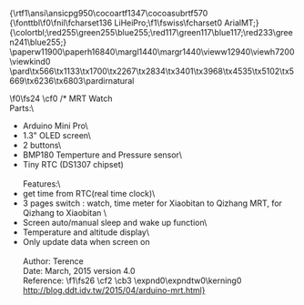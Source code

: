 {\rtf1\ansi\ansicpg950\cocoartf1347\cocoasubrtf570
{\fonttbl\f0\fnil\fcharset136 LiHeiPro;\f1\fswiss\fcharset0 ArialMT;}
{\colortbl;\red255\green255\blue255;\red117\green117\blue117;\red233\green241\blue255;}
\paperw11900\paperh16840\margl1440\margr1440\vieww12940\viewh7200\viewkind0
\pard\tx566\tx1133\tx1700\tx2267\tx2834\tx3401\tx3968\tx4535\tx5102\tx5669\tx6236\tx6803\pardirnatural

\f0\fs24 \cf0 /* MRT Watch\
Parts:\
- Arduino Mini Pro\
- 1.3" OLED screen\
- 2 buttons\
- BMP180 Temperture and Pressure sensor\
- Tiny RTC (DS1307 chipset)\
\
Features:\
 - get time from RTC(real time clock)\
 - 3 pages switch : watch, time meter for Xiaobitan to Qizhang MRT, for Qizhang to Xiaobitan \
 - Screen auto/manual sleep and wake up function\
 - Temperature and altitude display\
 - Only update data when screen on\
\
Author: Terence\
Date: March, 2015 version 4.0\
Reference: 
\f1\fs26 \cf2 \cb3 \expnd0\expndtw0\kerning0
http://blog.ddt.idv.tw/2015/04/arduino-mrt.html}